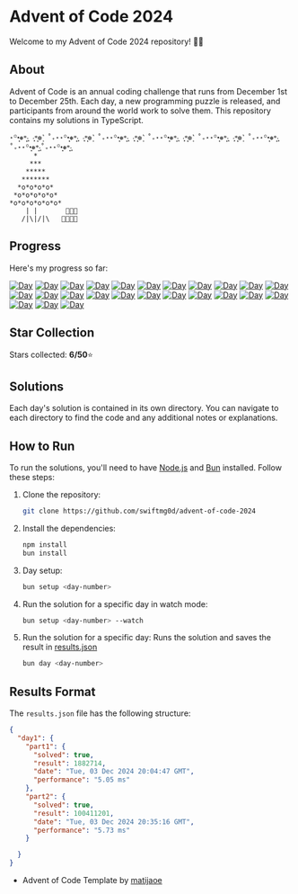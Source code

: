 # Advent of Code 2024

Welcome to my Advent of Code 2024 repository! 🎄✨

## About


Advent of Code is an annual coding challenge that runs from December 1st to December 25th. Each day, a new programming puzzle is released, and participants from around the world work to solve them. This repository contains my solutions in TypeScript.
````
⋆꙳•̩̩͙❅*̩̩͙‧͙ ‧͙*̩̩͙❆ ͙͛ ˚₊⋆⋆꙳•̩̩͙❅*̩̩͙‧͙ ‧͙*̩̩͙❆ ͙͛ ˚₊⋆⋆꙳•̩̩͙❅*̩̩͙‧͙ ‧͙*̩̩͙❆ ͙͛ ˚₊⋆⋆꙳•̩̩͙❅*̩̩͙‧͙ ‧͙*̩̩͙❆ ͙͛ ˚₊⋆⋆꙳•̩̩͙❅*̩̩͙‧͙ ‧͙*̩̩͙❆ ͙͛ ˚₊⋆⋆꙳•̩̩͙❅*̩̩͙‧͙˚₊⋆⋆꙳•̩̩͙❅*̩̩͙‧͙˚₊⋆⋆꙳•̩̩͙❅*̩̩͙‧͙
      *
     ***
    *****
   *******
  *o*o*o*o*
 *o*o*o*o*o*
*o*o*o*o*o*o*                                     
    | |       🎁🎁🎁 
   /|\|/|\   🎁🎁🎁🎁                           
````

## Progress

Here's my progress so far:

[![Day](https://badgen.net/badge/01/%E2%98%85%E2%98%85/green)](https://github.com/swiftmg0d/aoc2024/tree/master/src/day1)
[![Day](https://badgen.net/badge/02/%E2%98%85%E2%98%85/green)](https://github.com/swiftmg0d/aoc2024/tree/master/src/day2)
[![Day](https://badgen.net/badge/03/%E2%98%85%E2%98%85/green)](https://github.com/swiftmg0d/aoc2024/tree/master/src/day3)
[![Day](https://badgen.net/badge/04/%E2%98%86%E2%98%86/gray)](https://github.com/swiftmg0d/aoc2024/tree/master/src/day4)
[![Day](https://badgen.net/badge/05/%E2%98%86%E2%98%86/gray)](https://github.com/swiftmg0d/aoc2024/tree/master/src/day5)
[![Day](https://badgen.net/badge/06/%E2%98%86%E2%98%86/gray)](https://github.com/swiftmg0d/aoc2024/tree/master/src/day6)
[![Day](https://badgen.net/badge/07/%E2%98%86%E2%98%86/gray)](https://github.com/swiftmg0d/aoc2024/tree/master/src/day7)
[![Day](https://badgen.net/badge/08/%E2%98%86%E2%98%86/gray)](https://github.com/swiftmg0d/aoc2024/tree/master/src/day8)
[![Day](https://badgen.net/badge/09/%E2%98%86%E2%98%86/gray)](https://github.com/swiftmg0d/aoc2024/tree/master/src/day9)
[![Day](https://badgen.net/badge/10/%E2%98%86%E2%98%86/gray)](https://github.com/swiftmg0d/aoc2024/tree/master/src/day10)
[![Day](https://badgen.net/badge/11/%E2%98%86%E2%98%86/gray)](https://github.com/swiftmg0d/aoc2024/tree/master/src/day11)
[![Day](https://badgen.net/badge/12/%E2%98%86%E2%98%86/gray)](https://github.com/swiftmg0d/aoc2024/tree/master/src/day12)
[![Day](https://badgen.net/badge/13/%E2%98%86%E2%98%86/gray)](https://github.com/swiftmg0d/aoc2024/tree/master/src/day13)
[![Day](https://badgen.net/badge/14/%E2%98%86%E2%98%86/gray)](https://github.com/swiftmg0d/aoc2024/tree/master/src/day14)
[![Day](https://badgen.net/badge/15/%E2%98%86%E2%98%86/gray)](https://github.com/swiftmg0d/aoc2024/tree/master/src/day15)
[![Day](https://badgen.net/badge/16/%E2%98%86%E2%98%86/gray)](https://github.com/swiftmg0d/aoc2024/tree/master/src/day16)
[![Day](https://badgen.net/badge/17/%E2%98%86%E2%98%86/gray)](https://github.com/swiftmg0d/aoc2024/tree/master/src/day17)
[![Day](https://badgen.net/badge/18/%E2%98%86%E2%98%86/gray)](https://github.com/swiftmg0d/aoc2024/tree/master/src/day18)
[![Day](https://badgen.net/badge/19/%E2%98%86%E2%98%86/gray)](https://github.com/swiftmg0d/aoc2024/tree/master/src/day19)
[![Day](https://badgen.net/badge/20/%E2%98%86%E2%98%86/gray)](https://github.com/swiftmg0d/aoc2024/tree/master/src/day20)
[![Day](https://badgen.net/badge/21/%E2%98%86%E2%98%86/gray)](https://github.com/swiftmg0d/aoc2024/tree/master/src/day21)
[![Day](https://badgen.net/badge/22/%E2%98%86%E2%98%86/gray)](https://github.com/swiftmg0d/aoc2024/tree/master/src/day22)
[![Day](https://badgen.net/badge/23/%E2%98%86%E2%98%86/gray)](https://github.com/swiftmg0d/aoc2024/tree/master/src/day23)
[![Day](https://badgen.net/badge/24/%E2%98%86%E2%98%86/gray)](https://github.com/swiftmg0d/aoc2024/tree/master/src/day24)
[![Day](https://badgen.net/badge/25/%E2%98%86%E2%98%86/gray)](https://github.com/swiftmg0d/aoc2024/tree/master/src/day25)

## Star Collection 
Stars collected: **6/50**⭐

## Solutions

Each day's solution is contained in its own directory. You can navigate to each directory to find the code and any additional notes or explanations.

## How to Run 
To run the solutions, you'll need to have [Node.js](https://nodejs.org/) and [Bun](https://bun.sh/) installed. Follow these steps: 
1. Clone the repository:
   ```bash 
   git clone https://github.com/swiftmg0d/advent-of-code-2024
   ```
2. Install the dependencies:
   ```bash 
   npm install
   bun install
   ```
3. Day setup:
   ```bash 
   bun setup <day-number>
   ```
4. Run the solution for a specific day in watch mode:
   ```bash
   bun setup <day-number> --watch  
   ```
5. Run the solution for a specific day:
   Runs the solution and saves the result in [results.json](https://github.com/swiftmg0d/aoc2024/blob/master/results.json)
   ```bash
   bun day <day-number>
   ```

## Results Format

The `results.json` file has the following structure:
````json
{
  "day1": {
    "part1": {
      "solved": true,
      "result": 1882714,
      "date": "Tue, 03 Dec 2024 20:04:47 GMT",
      "performance": "5.05 ms"
    },
    "part2": {
      "solved": true,
      "result": 100411201,
      "date": "Tue, 03 Dec 2024 20:35:16 GMT",
      "performance": "5.73 ms"
    }

  }
}
````
- Advent of Code Template by [matijaoe](https://github.com/matijaoe/advent-of-code)
